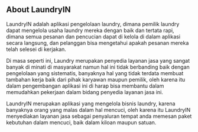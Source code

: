 ## About LaundryIN

LaundryIN adalah aplikasi pengelolaan laundry, dimana pemilik laundry dapat mengelola usaha laundry mereka dengan baik dan tertata rapi, dimana semua pesanan dan pencucian dapat di kelola di dalam aplikasi secara langsung, dan pelanggan bisa mengetahui apakah pesanan mereka telah selesei di kerjakan.

Di masa seperti ini, Laundry merupakan penyedia layanan jasa yang sangat banyak di minati di masyarakat namun hal ini tidak berbanding baik dengan pengelolaan yang sistematis, banyaknya hal yang tidak terdata membuat tambahan kerja baik dari pihak karyawan maupun pemilik, oleh karena itu dalam pengembangan aplikasi ini di harap bisa membantu dalam memudahkan pekerjaan dalam bidang penyedia layanan jasa ini.

LaundryIN merupakan aplikasi yang mengelola bisnis laundry, karena banyaknya orang yang malas dalam hal mencuci, oleh karena itu LaundryIN menyediakan layanan jasa sebagai penyaluran tempat anda memesan paket kebutuhan dalam mencuci, baik dalam kiloan maupun satuan.



